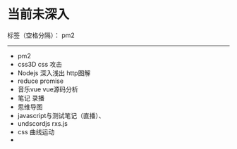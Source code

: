 ﻿# 当前未深入

标签（空格分隔）： pm2

---
+ pm2
+ css3D css 攻击
+ Nodejs 深入浅出 http图解
+ reduce promise
+ 音乐vue vue源码分析
+ 笔记 录播
+ 思维导图
+ javascript与测试笔记（直播）、
+ undscordjs rxs.js 
+ css 曲线运动
+ 




